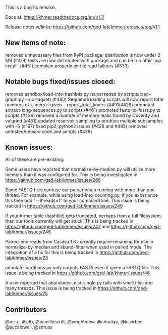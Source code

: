 This is a bug fix release.

Docs at: https://khmer.readthedocs.org/en/v1.1/

Release notes w/links: https://github.com/ged-lab/khmer/releases/tag/v1.1

## New items of note:

removed unnecessary files from PyPI package; distribution is now under 2 MB (#419)
tests are now distributed with package and can be run after 'pip install' (#451)
complain properly on file read failures (#333)

## Notable bugs fixed/issues closed:

removed sandbox/load-into-hashbits.py (superseded by scripts/load-graph.py --no-tagset) (#480)
Sequence loading scripts will now report total numbers of k-mers if given --report_total_kmers (#491/#429)
promoted extract-long-sequences.py to scripts (#461)
promoted fastq-to-fasta.py to scripts (#436)
removed a number of memory leaks found by Coverity and valgrind (#451)
updated reservoir sampling to produce multiple subsamples with -S (#197)
fixed pip2, python2 issues (#428 and #485)
removed untested/unused code and scripts (#438)

## Known issues:

All of these are pre-existing.

Some users have reported that normalize-by-median.py will utilize more
memory than it was configured for. This is being investigated in
https://github.com/ged-lab/khmer/issues/266

Some FASTQ files confuse our parser when running with more than one thread.
For example, while using load-into-counting.py. If you experience this then
add "--threads=1" to your command line. This issue is being tracked in
https://github.com/ged-lab/khmer/issues/249

If your k-mer table (hashfile) gets truncated, perhaps from a full filesystem, then our
tools currently will get stuck. This is being tracked in https://github.com/ged-lab/khmer/issues/247 and https://github.com/ged-lab/khmer/issues/246

Paired-end reads from Casava 1.8 currently require renaming for use in
normalize-by-median and abund-filter when used in paired mode. The
integration of a fix for this is being tracked in https://github.com/ged-lab/khmer/issues/23

annotate-partitions.py only outputs FASTA even if given a FASTQ file. This
issue is being tracked in https://github.com/ged-lab/khmer/issues/46

A user reported that abundance-dist-single.py fails with small files and many
threads. This issue is being tracked in https://github.com/ged-lab/khmer/issues/75

## Contributors

@mr-c, @ctb, @camillescott, @wrightmhw, @chuckpr, @luizirber, @accaldwell,
@znruss
